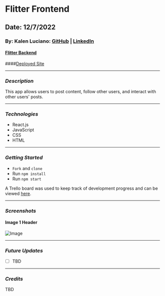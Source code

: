 # Flitter Frontend

## Date: 12/7/2022

### By: Kalen Luciano: [GitHub](https://github.com/kalenluciano) | [LinkedIn](https://www.linkedin.com/in/kalen-luciano-52377b15b/)

#### [Flitter Backend](https://github.com/kalenluciano/flitter-backend)

####[Deployed Site]()

---

### **_Description_**

This app allows users to post content, follow other users, and interact with other users' posts.

---

### **_Technologies_**

- React.js
- JavaScript
- CSS
- HTML

---

### **_Getting Started_**

- `Fork` and `clone`
- Run `npm install`
- Run `npm start`

A Trello board was used to keep track of development progress and can be viewed [here](https://trello.com/b/2omo5oFi/flitter).

---

### **_Screenshots_**

#### Image 1 Header

![Image]()

---

### **_Future Updates_**

- [ ] TBD

---

### **_Credits_**

TBD
